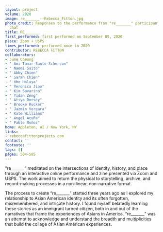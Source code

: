 ```yaml
---
layout: project
volume: 2020
image: re_______--Rebecca_Fitton.jpg
photo_credit: Responses to the performance from "re_______" participants via Zoom
  chat
title: RE_______
first_performed: first performed on September 09, 2020
place: Zoom + USPS
times_performed: performed once in 2020
contributor: REBECCA FITTON
collaborators:
- June Cheung
- " Ami Tamar-Santo Scherson"
- " Naomi Saito"
- " Abby Chien"
- " Sarah Chien"
- " Ube Halaya"
- " Veronica Jiao"
- " Kim Savarino"
- " Yidan Zeng"
- " Atiya Dorsey"
- " Brooke Rucker"
- " Jazmin Vergara"
- " Kate Williams"
- " Angel Acuña"
- " Pablo Muñoz"
home: Appleton, WI / New York, NY
links:
- rebeccafittonprojects.com
contact: ''
footnote: ''
tags: []
pages: 504-505
---
```




“re_______” meditated on the intersections of identity, history, and place through an interactive online performance and zine presented via Zoom and USPS. The work aimed to return the physical to storytelling, archive, and record-making processes in a non-linear, non-narrative format. 
 
The process to create “re_______” started three years ago as I explored my relationship to Asian American identity and its often forgotten, misremembered, and intricate history. I found myself belatedly learning these stories as an immigrant turned citizen, both in and out of the narratives that frame the experiences of Asians in America. “re_______” was an attempt to acknowledge and understand the breadth and multiplicities that build the collage of Asian American experiences.
